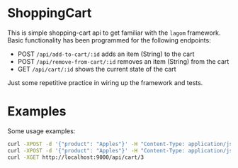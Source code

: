 # ShoppingCart

This is simple shopping-cart api to get familiar with the `lagom` framework. Basic functionality has been programmed for the following endpoints:
* POST `/api/add-to-cart/:id` adds an item (String) to the cart
* POST `/api/remove-from-cart/:id` removes an item (String) from the cart
* GET `/api/cart/:id` shows the current state of the cart

Just some repetitive practice in wiring up the framework and tests.

# Examples

Some usage examples:

```sh
curl -XPOST -d '{"product": "Apples"}' -H "Content-Type: application/json" http://localhost:9000/api/add-to-cart/3
curl -XPOST -d '{"product": "Apples"}' -H "Content-Type: application/json" http://localhost:9001/api/remove-from-cart/3
curl -XGET http://localhost:9000/api/cart/3
```
